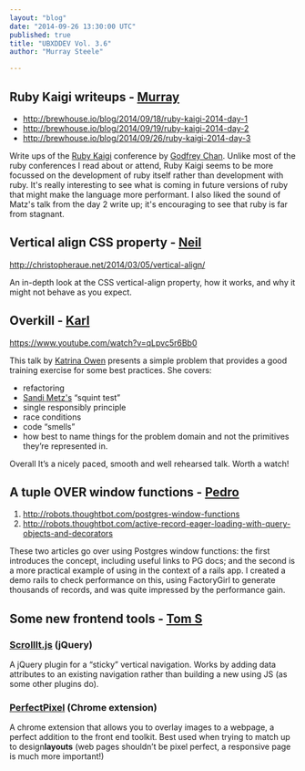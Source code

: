 ```yaml
---
layout: "blog"
date: "2014-09-26 13:30:00 UTC"
published: true
title: "UBXDDEV Vol. 3.6"
author: "Murray Steele"

---
```


## Ruby Kaigi writeups - [Murray](http://www.unboxedconsulting.com/people/murray-steele)

* http://brewhouse.io/blog/2014/09/18/ruby-kaigi-2014-day-1* http://brewhouse.io/blog/2014/09/19/ruby-kaigi-2014-day-2* http://brewhouse.io/blog/2014/09/26/ruby-kaigi-2014-day-3

Write ups of the [Ruby Kaigi](http://rubykaigi.org/2014) conference by [Godfrey Chan](https://twitter.com/chancancode). Unlike most of the ruby conferences I read about or attend, Ruby Kaigi seems to be more focussed on the development of ruby itself rather than development with ruby. It's really interesting to see what is coming in future versions of ruby that might make the language more performant. I also liked the sound of Matz's talk from the day 2 write up; it's encouraging to see that ruby is far from stagnant.

## Vertical align CSS property - [Neil](http://www.unboxedconsulting.com/people/neil-van-beinum)

http://christopheraue.net/2014/03/05/vertical-align/

An in-depth look at the CSS vertical-align property, how it works, and why it might not behave as you expect.

## Overkill - [Karl](http://www.unboxedconsulting.com/people/karl-entwistle)

https://www.youtube.com/watch?v=qLpvc5r6Bb0 

This talk by [Katrina Owen](http://www.kytrinyx.com/) presents a simple problem that provides a good training exercise for some best practices. She covers: 

* refactoring* [Sandi Metz's](http://www.sandimetz.com/) “squint test”* single responsibly principle* race conditions* code “smells”* how best to name things for the problem domain and not the primitives they’re represented in.

Overall It’s a nicely paced, smooth and well rehearsed talk. Worth a watch!

## A tuple OVER window functions - [Pedro](http://www.unboxedconsulting.com/people/pedro-moreira)

1. http://robots.thoughtbot.com/postgres-window-functions 2. http://robots.thoughtbot.com/active-record-eager-loading-with-query-objects-and-decorators

These two articles go over using Postgres window functions: the first introduces the concept, including useful links to PG docs; and the second is a more practical example of using in the context of a rails app. I created a demo rails to check performance on this, using FactoryGirl to generate thousands of records, and was quite impressed by the performance gain.

## Some new frontend tools - [Tom S](http://www.unboxedconsulting.com/people/tom-sabin)

### [ScrollIt.js](https://github.com/cmpolis/scrollIt.js) (jQuery)

A jQuery plugin for a “sticky” vertical navigation. Works by adding data attributes to an existing navigation rather than building a new using JS (as some other plugins do).

### [PerfectPixel](https://chrome.google.com/webstore/detail/perfectpixel-by-welldonec/dkaagdgjmgdmbnecmcefdhjekcoceebi?hl=en) (Chrome extension)

A chrome extension that allows you to overlay images to a webpage, a perfect addition to the front end toolkit. Best used when trying to match up to design**layouts** (web pages shouldn’t be pixel perfect, a responsive page is much more important!)


